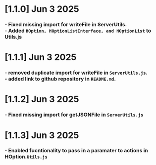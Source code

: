 # [1.1.0] Jun 3 2025
### - Fixed missing import for writeFile in ServerUtils. <br> - Added ```HOption, HOptionListInterface, and HOptionList``` to Utils.js

# [1.1.1] Jun 3 2025
### - removed duplicate import for writeFile in ```ServerUtils.js```. <br> - added link to github repository in ```README.md```.

# [1.1.2] Jun 3 2025
### - Fixed missing import for getJSONFile in ```ServerUtils.js```

# [1.1.3] Jun 3 2025
### - Enabled fucntionality to pass in a paramater to actions in HOption.```Utils.js```